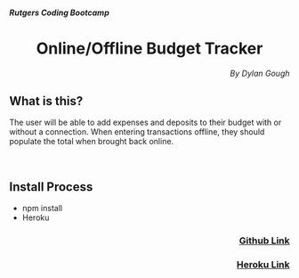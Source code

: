 <h5>Rutgers Coding Bootcamp</h5>
<h1 align="center">Online/Offline Budget Tracker</h1>

<p align="right" style="font-style: italic;">By Dylan Gough</p>

<h2>What is this?</h2>

The user will be able to add expenses and deposits to their budget with or without a connection. When entering transactions offline, they should populate the total when brought back online.

<br>

<h2>Install Process</h2>

* npm install
* Heroku


<h3 align="right"><a href="https://github.com/dylangough/Online-Offline-Budget-Tracker">Github Link</a></h3>
<h3 align="right"><a href="https://desolate-shore-61717.herokuapp.com/">Heroku Link</a></h3>